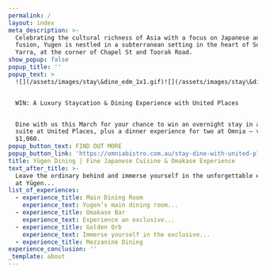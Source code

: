 ```yaml
---
permalink: /
layout: index
meta_description: >-
  Celebrating the cultural richness of Asia with a focus on Japanese and Asian
  fusion, Yugen is nestled in a subterranean setting in the heart of South
  Yarra, at the corner of Chapel St and Toorak Road.
show_popup: false
popup_title: ''
popup_text: >
  ![](/assets/images/stay\&dine_edm_1x1.gif)![](/assets/images/stay\&dine_edmbanner_v2.png)


  WIN: A Luxury Staycation & Dining Experience with United Places


  Dine with us this March for your chance to win an overnight stay in an urban
  suite at United Places, plus a dinner experience for two at Omnia – valued at
  $1,060.
popup_button_text: FIND OUT MORE
popup_button_link: 'https://omniabistro.com.au/stay-dine-with-united-places'
title: Yūgen Dining | Fine Japanese Cuisine & Omakase Experience
text_after_title: >-
  Leave the ordinary behind and immerse yourself in the unforgettable experience
  at Yūgen...
list_of_experiences:
  - experience_title: Main Dining Room
    experience_text: Yugen’s main dining room...
  - experience_title: Omakase Bar
    experience_text: Experience an exclusive...
  - experience_title: Golden Orb
    experience_text: Immerse yourself in the exclusive...
  - experience_title: Mezzanine Dining
experience_conclusion: ''
_template: about
---
```


